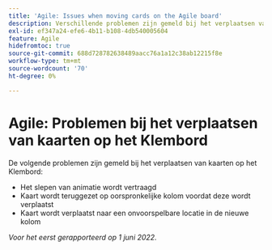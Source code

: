 ```yaml
---
title: 'Agile: Issues when moving cards on the Agile board'
description: Verschillende problemen zijn gemeld bij het verplaatsen van kaarten op het Agile-bord.
exl-id: ef347a24-efe6-4b11-b108-4db540005604
feature: Agile
hidefromtoc: true
source-git-commit: 688d728782638489aacc76a1a12c38ab12215f8e
workflow-type: tm+mt
source-wordcount: '70'
ht-degree: 0%

---
```


# Agile: Problemen bij het verplaatsen van kaarten op het Klembord

<!--Valid issue, won't fix-->

De volgende problemen zijn gemeld bij het verplaatsen van kaarten op het Klembord:

* Het slepen van animatie wordt vertraagd
* Kaart wordt teruggezet op oorspronkelijke kolom voordat deze wordt verplaatst
* Kaart wordt verplaatst naar een onvoorspelbare locatie in de nieuwe kolom

_Voor het eerst gerapporteerd op 1 juni 2022._
